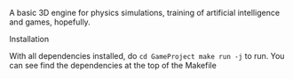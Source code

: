 A basic 3D engine for physics simulations, training of artificial intelligence and games, hopefully.

Installation

With all dependencies installed, do
`cd GameProject
make run -j`
to run.
You can see find the dependencies at the top of the Makefile
